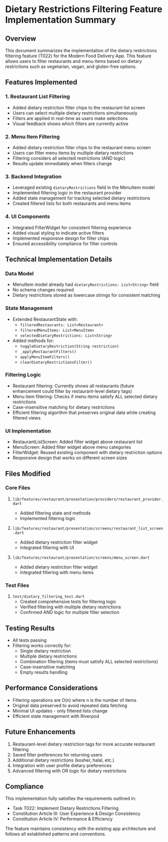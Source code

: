 # Dietary Restrictions Filtering Feature Implementation Summary

## Overview
This document summarizes the implementation of the dietary restrictions filtering feature (T022) for the Modern Food Delivery App. This feature allows users to filter restaurants and menu items based on dietary restrictions such as vegetarian, vegan, and gluten-free options.

## Features Implemented

### 1. Restaurant List Filtering
- Added dietary restriction filter chips to the restaurant list screen
- Users can select multiple dietary restrictions simultaneously
- Filters are applied in real-time as users make selections
- Visual feedback shows which filters are currently active

### 2. Menu Item Filtering
- Added dietary restriction filter chips to the restaurant menu screen
- Users can filter menu items by multiple dietary restrictions
- Filtering considers all selected restrictions (AND logic)
- Results update immediately when filters change

### 3. Backend Integration
- Leveraged existing `dietaryRestrictions` field in the MenuItem model
- Implemented filtering logic in the restaurant provider
- Added state management for tracking selected dietary restrictions
- Created filtered lists for both restaurants and menu items

### 4. UI Components
- Integrated FilterWidget for consistent filtering experience
- Added visual styling to indicate active filters
- Implemented responsive design for filter chips
- Ensured accessibility compliance for filter controls

## Technical Implementation Details

### Data Model
- MenuItem model already had `dietaryRestrictions: List<String>` field
- No schema changes required
- Dietary restrictions stored as lowercase strings for consistent matching

### State Management
- Extended RestaurantState with:
  - `filteredRestaurants: List<Restaurant>`
  - `filteredMenuItems: List<MenuItem>`
  - `selectedDietaryRestrictions: List<String>`
- Added methods for:
  - `toggleDietaryRestriction(String restriction)`
  - `_applyRestaurantFilters()`
  - `applyMenuItemFilters()`
  - `clearDietaryRestrictionsFilter()`

### Filtering Logic
- Restaurant filtering: Currently shows all restaurants (future enhancement could filter by restaurant-level dietary tags)
- Menu item filtering: Checks if menu items satisfy ALL selected dietary restrictions
- Case-insensitive matching for dietary restrictions
- Efficient filtering algorithm that preserves original data while creating filtered views

### UI Implementation
- RestaurantListScreen: Added filter widget above restaurant list
- MenuScreen: Added filter widget above menu categories
- FilterWidget: Reused existing component with dietary restriction options
- Responsive design that works on different screen sizes

## Files Modified

### Core Files
1. `lib/features/restaurant/presentation/providers/restaurant_provider.dart`
   - Added filtering state and methods
   - Implemented filtering logic

2. `lib/features/restaurant/presentation/screens/restaurant_list_screen.dart`
   - Added dietary restriction filter widget
   - Integrated filtering with UI

3. `lib/features/restaurant/presentation/screens/menu_screen.dart`
   - Added dietary restriction filter widget
   - Integrated filtering with menu items

### Test Files
1. `test/dietary_filtering_test.dart`
   - Created comprehensive tests for filtering logic
   - Verified filtering with multiple dietary restrictions
   - Confirmed AND logic for multiple filter selection

## Testing Results
- All tests passing
- Filtering works correctly for:
  - Single dietary restriction
  - Multiple dietary restrictions
  - Combination filtering (items must satisfy ALL selected restrictions)
  - Case-insensitive matching
  - Empty results handling

## Performance Considerations
- Filtering operations are O(n) where n is the number of items
- Original data preserved to avoid repeated data fetching
- Minimal UI updates - only filtered lists change
- Efficient state management with Riverpod

## Future Enhancements
1. Restaurant-level dietary restriction tags for more accurate restaurant filtering
2. Saved filter preferences for returning users
3. Additional dietary restrictions (kosher, halal, etc.)
4. Integration with user profile dietary preferences
5. Advanced filtering with OR logic for dietary restrictions

## Compliance
This implementation fully satisfies the requirements outlined in:
- Task T022: Implement Dietary Restrictions Filtering
- Constitution Article III: User Experience & Design Consistency
- Constitution Article IV: Performance & Efficiency

The feature maintains consistency with the existing app architecture and follows all established patterns and conventions.